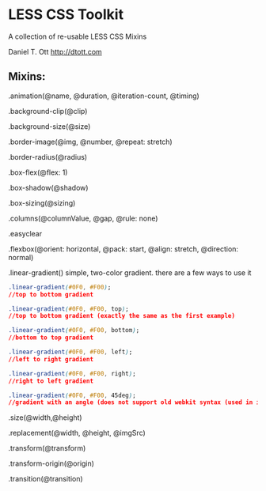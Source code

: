 
LESS CSS Toolkit
===

A collection of re-usable LESS CSS Mixins

Daniel T. Ott
http://dtott.com


Mixins:
------------

.animation(@name, @duration, @iteration-count, @timing)

.background-clip(@clip)

.background-size(@size)

.border-image(@img, @number, @repeat: stretch)

.border-radius(@radius)

.box-flex(@flex: 1)

.box-shadow(@shadow)

.box-sizing(@sizing)

.columns(@columnValue, @gap, @rule: none)

.easyclear

.flexbox(@orient: horizontal, @pack: start, @align: stretch, @direction: normal)

.linear-gradient()
simple, two-color gradient. there are a few ways to use it
```css
.linear-gradient(#0F0, #F00);
//top to bottom gradient

.linear-gradient(#0F0, #F00, top);
//top to bottom gradient (exactly the same as the first example)

.linear-gradient(#0F0, #F00, bottom);
//bottom to top gradient

.linear-gradient(#0F0, #F00, left);
//left to right gradient

.linear-gradient(#0F0, #F00, right);
//right to left gradient

.linear-gradient(#0F0, #F00, 45deg);
//gradient with an angle (does not support old webkit syntax (used in iOS4))
```

.size(@width,@height)

.replacement(@width, @height, @imgSrc)

.transform(@transform)

.transform-origin(@origin)

.transition(@transition)